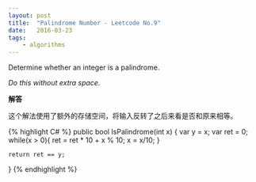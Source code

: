 ```yaml
---
layout: post
title:  "Palindrome Number - Leetcode No.9"
date:   2016-03-23
tags: 
    - algorithms
---
```


Determine whether an integer is a palindrome. 

_Do this without extra space._

**解答**

这个解法使用了额外的存储空间，将输入反转了之后来看是否和原来相等。

{% highlight C# %}
public bool IsPalindrome(int x) {
    var y = x;
    var ret = 0;
    while(x > 0){
        ret = ret * 10 + x % 10;
        x = x/10;
    }
    
    return ret == y;
}
{% endhighlight %}